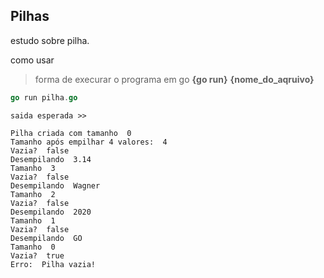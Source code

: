## Pilhas

estudo sobre pilha.

como usar 

> forma de execurar o programa em go  **{go run}** **{nome_do_aqruivo}**


```go 
go run pilha.go
```

```
saida esperada >>

Pilha criada com tamanho  0
Tamanho após empilhar 4 valores:  4
Vazia?  false
Desempilando  3.14
Tamanho  3
Vazia?  false
Desempilando  Wagner
Tamanho  2
Vazia?  false
Desempilando  2020
Tamanho  1
Vazia?  false
Desempilando  GO
Tamanho  0
Vazia?  true
Erro:  Pilha vazia!

```

